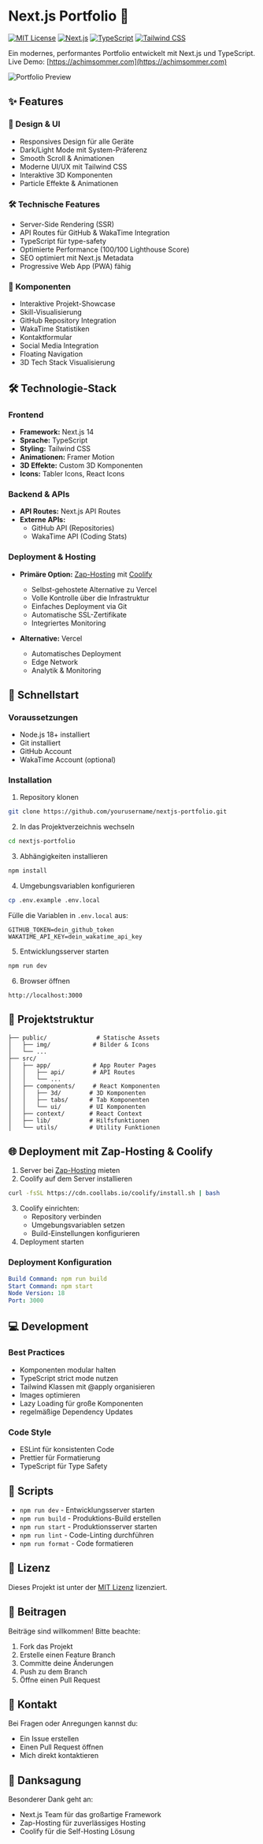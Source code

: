# Next.js Portfolio 🚀

[![MIT License](https://img.shields.io/badge/License-MIT-green.svg)](https://choosealicense.com/licenses/mit/)
[![Next.js](https://img.shields.io/badge/Next.js-14-black)](https://nextjs.org/)
[![TypeScript](https://img.shields.io/badge/TypeScript-5-blue)](https://www.typescriptlang.org/)
[![Tailwind CSS](https://img.shields.io/badge/Tailwind-3-38B2AC)](https://tailwindcss.com/)

Ein modernes, performantes Portfolio entwickelt mit Next.js und TypeScript. Live Demo: [https://achimsommer.com](https://achimsommer.com)

![Portfolio Preview](public/img/website.png)

## ✨ Features

### 🎨 Design & UI
- Responsives Design für alle Geräte
- Dark/Light Mode mit System-Präferenz
- Smooth Scroll & Animationen
- Moderne UI/UX mit Tailwind CSS
- Interaktive 3D Komponenten
- Particle Effekte & Animationen

### 🛠 Technische Features
- Server-Side Rendering (SSR)
- API Routes für GitHub & WakaTime Integration
- TypeScript für type-safety
- Optimierte Performance (100/100 Lighthouse Score)
- SEO optimiert mit Next.js Metadata
- Progressive Web App (PWA) fähig

### 📱 Komponenten
- Interaktive Projekt-Showcase
- Skill-Visualisierung
- GitHub Repository Integration
- WakaTime Statistiken
- Kontaktformular
- Social Media Integration
- Floating Navigation
- 3D Tech Stack Visualisierung

## 🛠 Technologie-Stack

### Frontend
- **Framework:** Next.js 14
- **Sprache:** TypeScript
- **Styling:** Tailwind CSS
- **Animationen:** Framer Motion
- **3D Effekte:** Custom 3D Komponenten
- **Icons:** Tabler Icons, React Icons

### Backend & APIs
- **API Routes:** Next.js API Routes
- **Externe APIs:** 
  - GitHub API (Repositories)
  - WakaTime API (Coding Stats)

### Deployment & Hosting
- **Primäre Option:** [Zap-Hosting](https://zap-hosting.com/) mit [Coolify](https://coolify.io/)
  - Selbst-gehostete Alternative zu Vercel
  - Volle Kontrolle über die Infrastruktur
  - Einfaches Deployment via Git
  - Automatische SSL-Zertifikate
  - Integriertes Monitoring

- **Alternative:** Vercel
  - Automatisches Deployment
  - Edge Network
  - Analytik & Monitoring

## 🚀 Schnellstart

### Voraussetzungen
- Node.js 18+ installiert
- Git installiert
- GitHub Account
- WakaTime Account (optional)

### Installation

1. Repository klonen
```bash
git clone https://github.com/yourusername/nextjs-portfolio.git
```

2. In das Projektverzeichnis wechseln
```bash
cd nextjs-portfolio
```

3. Abhängigkeiten installieren
```bash
npm install
```

4. Umgebungsvariablen konfigurieren
```bash
cp .env.example .env.local
```
Fülle die Variablen in `.env.local` aus:
```env
GITHUB_TOKEN=dein_github_token
WAKATIME_API_KEY=dein_wakatime_api_key
```

5. Entwicklungsserver starten
```bash
npm run dev
```

6. Browser öffnen
```
http://localhost:3000
```

## 📁 Projektstruktur

```
├── public/              # Statische Assets
│   ├── img/            # Bilder & Icons
│   └── ...
├── src/
│   ├── app/            # App Router Pages
│   │   ├── api/        # API Routes
│   │   └── ...
│   ├── components/     # React Komponenten
│   │   ├── 3d/        # 3D Komponenten
│   │   ├── tabs/      # Tab Komponenten
│   │   └── ui/        # UI Komponenten
│   ├── context/       # React Context
│   ├── lib/           # Hilfsfunktionen
│   └── utils/         # Utility Funktionen
```

## 🌐 Deployment mit Zap-Hosting & Coolify

1. Server bei [Zap-Hosting](https://zap-hosting.com/) mieten
2. Coolify auf dem Server installieren
```bash
curl -fsSL https://cdn.coollabs.io/coolify/install.sh | bash
```
3. Coolify einrichten:
   - Repository verbinden
   - Umgebungsvariablen setzen
   - Build-Einstellungen konfigurieren
4. Deployment starten

### Deployment Konfiguration
```yaml
Build Command: npm run build
Start Command: npm start
Node Version: 18
Port: 3000
```

## 💻 Development

### Best Practices
- Komponenten modular halten
- TypeScript strict mode nutzen
- Tailwind Klassen mit @apply organisieren
- Images optimieren
- Lazy Loading für große Komponenten
- regelmäßige Dependency Updates

### Code Style
- ESLint für konsistenten Code
- Prettier für Formatierung
- TypeScript für Type Safety

## 🔨 Scripts

- `npm run dev` - Entwicklungsserver starten
- `npm run build` - Produktions-Build erstellen
- `npm run start` - Produktionsserver starten
- `npm run lint` - Code-Linting durchführen
- `npm run format` - Code formatieren

## 📝 Lizenz

Dieses Projekt ist unter der [MIT Lizenz](LICENSE.md) lizenziert.

## 🤝 Beitragen

Beiträge sind willkommen! Bitte beachte:
1. Fork das Projekt
2. Erstelle einen Feature Branch
3. Committe deine Änderungen
4. Push zu dem Branch
5. Öffne einen Pull Request

## 📧 Kontakt

Bei Fragen oder Anregungen kannst du:
- Ein Issue erstellen
- Einen Pull Request öffnen
- Mich direkt kontaktieren

## 🙏 Danksagung

Besonderer Dank geht an:
- Next.js Team für das großartige Framework
- Zap-Hosting für zuverlässiges Hosting
- Coolify für die Self-Hosting Lösung
